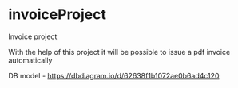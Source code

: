 # invoiceProject
Invoice project

With the help of this project it will be possible to issue a pdf invoice automatically

DB model - https://dbdiagram.io/d/62638f1b1072ae0b6ad4c120
